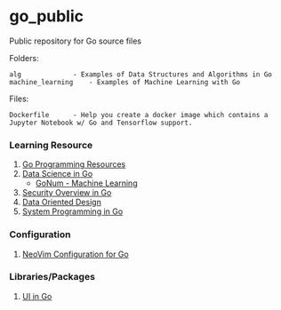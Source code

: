 # go_public
Public repository for Go source files

Folders:

	alg 			- Examples of Data Structures and Algorithms in Go
	machine_learning	- Examples of Machine Learning with Go

Files:

	Dockerfile		- Help you create a docker image which contains a Jupyter Notebook w/ Go and Tensorflow support.


### Learning Resource

1. [Go Programming Resources](https://cigoic.wordpress.com/2017/07/05/go-programming-resources-2/)
2. [Data Science in Go](https://cigoic.wordpress.com/2018/05/06/data-science-in-go-2/)
	* [GoNum - Machine Learning](https://cigoic.wordpress.com/2017/11/07/chu-tan-gonum-2/)
3. [Security Overview in Go](https://cigoic.wordpress.com/2018/05/06/security-overview-in-go-2-2/)
4. [Data Oriented Design](https://cigoic.wordpress.com/2017/11/05/data-oriented-design-2/)
5. [System Programming in Go](https://cigoic.wordpress.com/2017/10/31/system-programming-in-go/)

### Configuration

1. [NeoVim Configuration for Go](https://cigoic.wordpress.com/2017/08/31/neovim-configuration-for-go/)

### Libraries/Packages

1. [UI in Go](https://cigoic.wordpress.com/2017/11/30/ui-in-go/)

